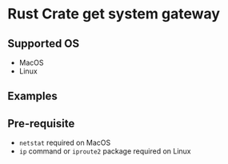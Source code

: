 # Rust Crate get system gateway

## Supported OS
- MacOS
- Linux

## Examples


## Pre-requisite
- `netstat` required on MacOS
- `ip` command or `iproute2` package required on Linux
 